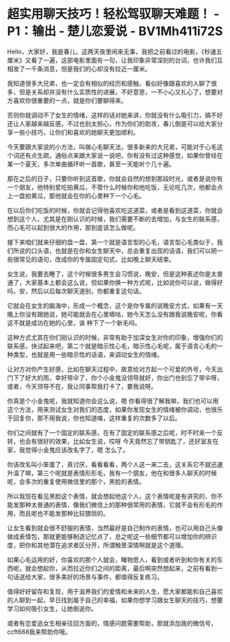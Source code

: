# 超实用聊天技巧！轻松驾驭聊天难题！ - P1：输出 - 楚儿恋爱说 - BV1Mh411i72S

Hello，大家好，我是春儿，这两天夜里闲来无事，我把之前看过的电影，《秒速五厘米》又看了一遍，这部电影里面有一句，让我印象非常深刻的台词，也许我们互相发了一千条消息，但是我们的心却没有拉近一厘米。

我知道很多大兄弟，也一定会有相似的经历和感触，看似好像跟喜欢的人聊了很多，但是关系却并没有什么实质性的进展，不好意思，一不小心又扎心了，想要对方喜欢你很重要的一点，就是你们要聊得来。

否则你就调动不了女生的情绪，这样的话对她来讲，你就没有什么吸引力，搞不好还让人家越来越反感，不过也别太担心，作为你们的助攻，春儿倒是可以给大家分享一些小技巧，让你们和喜欢的她聊天更加顺利。

今天要跟大家说的小方法，叫做心毛聊天法，很多新来的大兄弟，可能对于心毛这个词还有点生疏，通俗点来跟大家说一说吧，你有没有过这种感觉，如果你曾经在某一个夏天，多次单曲循环听一首歌，甚至一天能听个几十遍。

那在之后的日子，只要你听到这首歌，你就会自然的想到那段时光，或者是说你有一个朋友，他特别爱吃拍黄瓜，不管什么时候你和他吃饭，无论吃几次，他都会点上一盘拍黄瓜，那他就会在你的心里种下一个心毛。

在以后你们吃饭的时候，你就会记得他喜欢吃这道菜，或者是看到这道菜，你就会想到这个人，尤其是在刚认识的时候，我们需要不断的去增加，与女生的联系感，而心毛可以起到很大的作用，那到底该怎么做呢。

接下来咱们就来仔细的盘一盘，第一个就是语言型的心毛，语言型心毛类似于，我们所说的口头语，也就是在你和女生聊天中，总会重复出现的话语，我们可以把一些很常见的语句，改成你的专属固定句式，比如晚上聊天结束。

女生说，我要去睡了，这个时候很多男生会习惯说，晚安，但是这种表述你是太普通了，大家基本上都会这么说，但如果你换一种方式呢，比如说你可以说，做得好吗，安，然后以后每次聊天道别，你都重复这句话。

它就会在女生的脑海中，形成一个概念，这个是你专属的说晚安方式，如果有一天晚上你没有跟她说，她可能就会在心里嘀咕，她今天怎么没有跟我说晚安呢，你看这不就是成功在她的心里，诶 种下了一个新毛吗。

这种方式尤其在你们刚认识的时候，非常有助于加深女生对你的印象，增强你们的联系感，快试起来吧，第二个就是暗示性心毛，暗示性心毛呢，属于语言心毛的一种类型，也就是用一些暗示性的话语，来调动女生的情绪。

让对方对你产生好感，比如在聊天过程中，故意给对方起一个可爱的外号，今天出门下了好大的雨，幸好带伞了，你个小金鬼没领导就好，你出门也别忘了带伞呀，或者，今天领导不在，我让同事帮我打卡了，要我说呀。

你真是个小金鬼呢，我就知道你会这么说，嗯 你看得很了解我嘛，我们也可以用这个方法，用来测试女生对我们的态度，如果你发现女生的情绪被你调动，也很乐于回复你，那不用我说，你也知道咯，这样重复的次数多了以后。

你们之间就有了一个固定的联系感，在有了固定的联系感之后呢，时不时来一个反转，也会有很好的效果，比如女生说，哎呀 今天竟然忘了带钥匙了，还好室友在家，我觉得小金鬼应该改名字了，嗯 怎么了。

你该改名叫小笨蛋了，真讨厌，看看看看，两个人这一来二去，这关系它不就迅速升温了嘛，第三个呢就是表情形形毛，我有一个朋友，他在和很多人聊天的时候呢，会多次的重复使用微信里的那个，黑脸的表情。

所以我现在看见黑脸这个表情，就会想起他这个人，这个表情呢是有讲究的，你不能发那种太普通的表情，像我们微信上的那种很常用的表情，它就不会有形毛的作用，而且呢也不能发那种比较猥琐的。

让女生看到就会很不舒服的表情，当然最好是自己制作的表情，也可以用自己头像做成表情包，那就更能够制造记忆点了，总之呢这一些细节都可以增加你的辨识度，把你和其他潜在追求者区分开，所谓触景深情啊就是这个道理。

如果心毛运用的好，你喜欢的那个人就会，睹物思人，看到或者听到和你有关的东西呢，就会想起你，从而拉近你们之间的距离，最后啊突然想起来，之前有看到一句话送给大家，很多美好的场景与事件，都值得反复练习。

值得好好留存和复现，用于滋养我们的爱情和未来的人生，愿大家都能和自己喜欢的人聊到一起，早日找到属于自己的幸福，如果你想学习跟女生聊天的技巧，想要学习如何吸引女生，让她倒追你。

或者有恋爱追女生相亲往回方面的，情感问题需要帮助，那就添加我的微信号，ccft668我来帮助你哦。